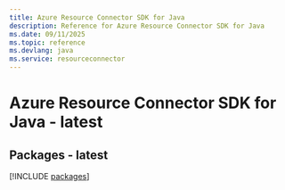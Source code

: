 ```yaml
---
title: Azure Resource Connector SDK for Java
description: Reference for Azure Resource Connector SDK for Java
ms.date: 09/11/2025
ms.topic: reference
ms.devlang: java
ms.service: resourceconnector
---
```

# Azure Resource Connector SDK for Java - latest
## Packages - latest
[!INCLUDE [packages](resource-connector-index.md)]